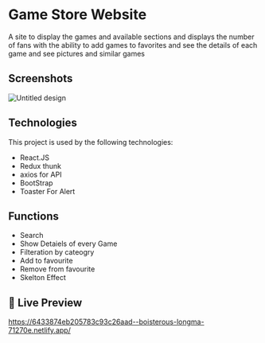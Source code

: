 
# Game Store Website
A site to display the games and available sections and displays the number of fans with the ability to add games to favorites and see the details of each game and see pictures and similar games




## Screenshots

 ![Untitled design](https://user-images.githubusercontent.com/81523976/230823393-9ebcf21d-c3c7-43c1-98c6-e1f3dc8c1b21.jpg)
 

## Technologies

This project is used by the following technologies:

- React.JS
- Redux thunk
- axios for API
- BootStrap
- Toaster For Alert


## Functions

- Search
- Show Detaiels of every Game
- Filteration by cateogry
- Add to favourite
- Remove from favourite
- Skelton Effect


## 🔗 Live Preview
 https://6433874eb205783c93c26aad--boisterous-longma-71270e.netlify.app/
